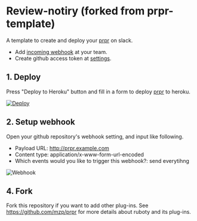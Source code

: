 # Review-notiry (forked from prpr-template)

A template to create and deploy your [prpr](https://github.com/mzp/prpr/) on slack.

 * Add [incoming webhook](https://standfirm.slack.com/services/new/incoming-webhook) at your team.
 * Create github access token at [settings](https://github.com/settings/tokens).

## 1. Deploy

Press "Deploy to Heroku" button and fill in a form to deploy [prpr](https://github.com/mzp/prpr) to heroku.

[![Deploy](https://www.herokucdn.com/deploy/button.png)](https://heroku.com/deploy)

## 2. Setup webhook

Open your github repository's webhook setting, and input like following.

 * Payload URL: http://prpr.example.com
 * Content type: application/x-www-form-url-encoded
 * Which events would you like to trigger this webhook?: send everytihng

![Webhook](https://raw.githubusercontent.com/mzp/prpr/master/docs/webhook.png)

## 4. Fork

Fork this repository if you want to add other plug-ins.
See https://github.com/mzp/prpr for more details about ruboty and its plug-ins.
